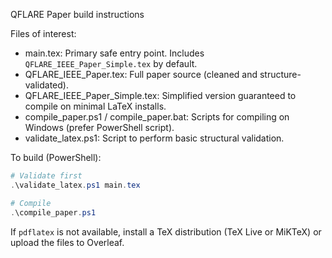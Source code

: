 QFLARE Paper build instructions

Files of interest:
- main.tex: Primary safe entry point. Includes `QFLARE_IEEE_Paper_Simple.tex` by default.
- QFLARE_IEEE_Paper.tex: Full paper source (cleaned and structure-validated).
- QFLARE_IEEE_Paper_Simple.tex: Simplified version guaranteed to compile on minimal LaTeX installs.
- compile_paper.ps1 / compile_paper.bat: Scripts for compiling on Windows (prefer PowerShell script).
- validate_latex.ps1: Script to perform basic structural validation.

To build (PowerShell):

```powershell
# Validate first
.\validate_latex.ps1 main.tex

# Compile
.\compile_paper.ps1
```

If `pdflatex` is not available, install a TeX distribution (TeX Live or MiKTeX) or upload the files to Overleaf.
